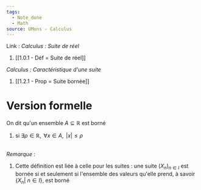 ```yaml
---
tags:
  - Note_done
  - Math
source: UMons - Calculus
---
```


Link :
_Calculus : Suite de réel_
1. [[1.0.1 - Déf = Suite de réel]]

_Calculus : Caractéristique d'une suite_
1. [[1.2.1 - Prop = Suite bornée]]

# Version formelle
On dit qu'un ensemble $A \subseteq \mathbb{R}$ est borné 
1. si $\exists\rho\in\mathbb{R},\mathrm{~}\forall x\in A,\mathrm{~}|x|\leqslant\rho$

\
_Remarque_ : 
1. Cette définition est liée à celle pour les suites : 
une suite $(X_n)_{n \in I}$ est bornée si et seulement si l'ensemble des valeurs qu'elle prend, à savoir $\{ X_n |\ n \in I \}$, est borné
